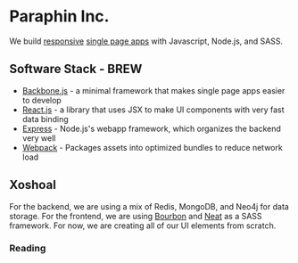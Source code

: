 # Paraphin Inc.

We build [responsive][1] [single page apps][2] with Javascript, Node.js, and SASS.

## Software Stack - BREW

* [Backbone.js][3] - a minimal framework that makes single page apps easier to develop
* [React.js][4] - a library that uses JSX to make UI components with very fast data binding
* [Express][5] - Node.js's webapp framework, which organizes the backend very well
* [Webpack][6] - Packages assets into optimized bundles to reduce network load

## Xoshoal

For the backend, we are using a mix of Redis, MongoDB, and Neo4j for data storage. For the frontend, we are using [Bourbon][7] and [Neat][8] as a SASS framework. For now, we are creating all of our UI elements from scratch.

### Reading

[1]: https://developers.google.com/web/fundamentals/layouts/rwd-fundamentals/
[2]: http://singlepageappbook.com/goal.html
[3]: http://backbonejs.org/
[4]: http://facebook.github.io/react/
[5]: http://expressjs.com/
[6]: http://webpack.github.io/docs/what-is-webpack.html
[7]: http://bourbon.io/
[8]: http://neat.bourbon.io/